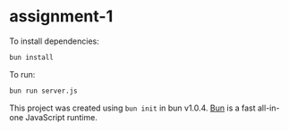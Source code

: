 # assignment-1

To install dependencies:

```bash
bun install
```

To run:

```bash
bun run server.js
```

This project was created using `bun init` in bun v1.0.4. [Bun](https://bun.sh) is a fast all-in-one JavaScript runtime.

